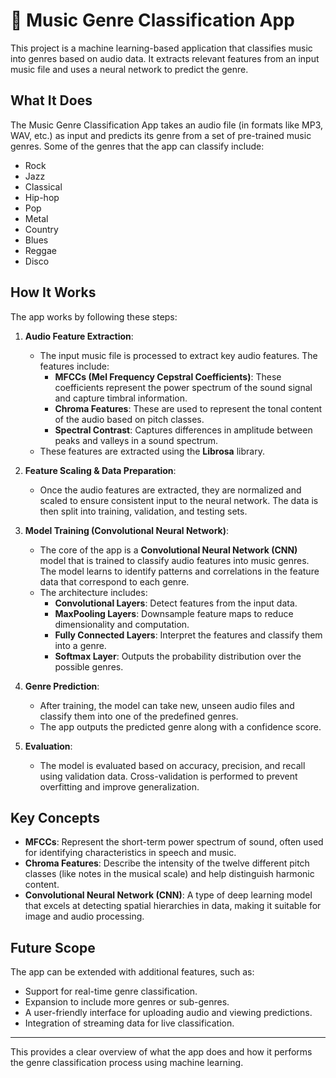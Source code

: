 # 🎵 Music Genre Classification App

This project is a machine learning-based application that classifies music into genres based on audio data. It extracts relevant features from an input music file and uses a neural network to predict the genre.

## What It Does

The Music Genre Classification App takes an audio file (in formats like MP3, WAV, etc.) as input and predicts its genre from a set of pre-trained music genres. Some of the genres that the app can classify include:

- Rock
- Jazz
- Classical
- Hip-hop
- Pop
- Metal
- Country
- Blues
- Reggae
- Disco

## How It Works

The app works by following these steps:

1. **Audio Feature Extraction**: 
   - The input music file is processed to extract key audio features. The features include:
     - **MFCCs (Mel Frequency Cepstral Coefficients)**: These coefficients represent the power spectrum of the sound signal and capture timbral information.
     - **Chroma Features**: These are used to represent the tonal content of the audio based on pitch classes.
     - **Spectral Contrast**: Captures differences in amplitude between peaks and valleys in a sound spectrum.
   - These features are extracted using the **Librosa** library.

2. **Feature Scaling & Data Preparation**:
   - Once the audio features are extracted, they are normalized and scaled to ensure consistent input to the neural network. The data is then split into training, validation, and testing sets.

3. **Model Training (Convolutional Neural Network)**:
   - The core of the app is a **Convolutional Neural Network (CNN)** model that is trained to classify audio features into music genres. The model learns to identify patterns and correlations in the feature data that correspond to each genre.
   - The architecture includes:
     - **Convolutional Layers**: Detect features from the input data.
     - **MaxPooling Layers**: Downsample feature maps to reduce dimensionality and computation.
     - **Fully Connected Layers**: Interpret the features and classify them into a genre.
     - **Softmax Layer**: Outputs the probability distribution over the possible genres.

4. **Genre Prediction**:
   - After training, the model can take new, unseen audio files and classify them into one of the predefined genres.
   - The app outputs the predicted genre along with a confidence score.

5. **Evaluation**:
   - The model is evaluated based on accuracy, precision, and recall using validation data. Cross-validation is performed to prevent overfitting and improve generalization.

## Key Concepts

- **MFCCs**: Represent the short-term power spectrum of sound, often used for identifying characteristics in speech and music.
- **Chroma Features**: Describe the intensity of the twelve different pitch classes (like notes in the musical scale) and help distinguish harmonic content.
- **Convolutional Neural Network (CNN)**: A type of deep learning model that excels at detecting spatial hierarchies in data, making it suitable for image and audio processing.

## Future Scope

The app can be extended with additional features, such as:
- Support for real-time genre classification.
- Expansion to include more genres or sub-genres.
- A user-friendly interface for uploading audio and viewing predictions.
- Integration of streaming data for live classification.

---

This provides a clear overview of what the app does and how it performs the genre classification process using machine learning.
